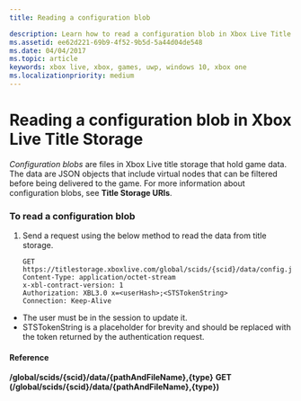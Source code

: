 ```yaml
---
title: Reading a configuration blob

description: Learn how to read a configuration blob in Xbox Live Title Storage.
ms.assetid: ee62d221-69b9-4f52-9b5d-5a44d04de548
ms.date: 04/04/2017
ms.topic: article
keywords: xbox live, xbox, games, uwp, windows 10, xbox one
ms.localizationpriority: medium
---
```

# Reading a configuration blob in Xbox Live Title Storage

*Configuration blobs* are files in Xbox Live title storage that hold game data. The data are JSON objects that include virtual nodes that can be filtered before being delivered to the game. For more information about configuration blobs, see **Title Storage URIs**.

### To read a configuration blob

1.  Send a request using the below method to read the data from title storage.

        GET https://titlestorage.xboxlive.com/global/scids/{scid}/data/config.json,config              
        Content-Type: application/octet-stream
        x-xbl-contract-version: 1
        Authorization: XBL3.0 x=<userHash>;<STSTokenString>
        Connection: Keep-Alive


-   The user must be in the session to update it.
-   STSTokenString is a placeholder for brevity and should be replaced with the token returned by the authentication request.

#### Reference

**/global/scids/{scid}/data/{pathAndFileName},{type}**
**GET (/global/scids/{scid}/data/{pathAndFileName},{type})**
